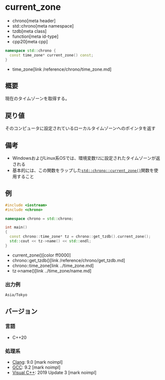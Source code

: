 # current_zone
* chrono[meta header]
* std::chrono[meta namespace]
* tzdb[meta class]
* function[meta id-type]
* cpp20[meta cpp]

```cpp
namespace std::chrono {
  const time_zone* current_zone() const;
}
```
* time_zone[link /reference/chrono/time_zone.md]

## 概要
現在のタイムゾーンを取得する。


## 戻り値
そのコンピュータに設定されているローカルタイムゾーンへのポインタを返す


## 備考
- WindowsおよびLinux系OSでは、環境変数`TZ`に設定されたタイムゾーンが返される
- 基本的には、この関数をラップした[`std::chrono::current_zone()`](/reference/chrono/current_zone.md)関数を使用すること


## 例
```cpp example
#include <iostream>
#include <chrono>

namespace chrono = std::chrono;

int main()
{
  const chrono::time_zone* tz = chrono::get_tzdb().current_zone();
  std::cout << tz->name() << std::endl;
}
```
* current_zone()[color ff0000]
* chrono::get_tzdb()[link /reference/chrono/get_tzdb.md]
* chrono::time_zone[link ../time_zone.md]
* tz->name()[link ../time_zone/name.md]

### 出力例
```
Asia/Tokyo
```

## バージョン
### 言語
- C++20

### 処理系
- [Clang](/implementation.md#clang): 9.0 [mark noimpl]
- [GCC](/implementation.md#gcc): 9.2 [mark noimpl]
- [Visual C++](/implementation.md#visual_cpp): 2019 Update 3 [mark noimpl]
